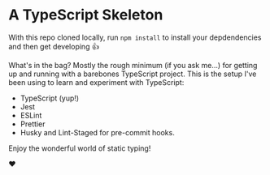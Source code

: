 # A TypeScript Skeleton

With this repo cloned locally, run `npm install` to install your depdendencies and then get developing :thumbsup:

What's in the bag? Mostly the rough minimum (if you ask me...) for getting up and running with a barebones TypeScript project. This is the setup I've been using to learn and experiment with TypeScript: 

- TypeScript (yup!) 
- Jest 
- ESLint
- Prettier
- Husky and Lint-Staged for pre-commit hooks. 

Enjoy the wonderful world of static typing! 

:heart:
